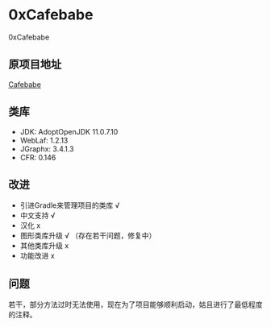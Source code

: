 # 0xCafebabe
0xCafebabe
## 原项目地址
[Cafebabe](https://github.com/GraxCode/Cafebabe)

## 类库
+ JDK: AdoptOpenJDK 11.0.7.10
+ WebLaf: 1.2.13
+ JGraphx: 3.4.1.3
+ CFR: 0.146

## 改进
+ 引进Gradle来管理项目的类库 √
+ 中文支持 √
+ 汉化 x  
+ 图形类库升级 √ （存在若干问题，修复中）
+ 其他类库升级 x
+ 功能改进 x

## 问题
若干，部分方法过时无法使用，现在为了项目能够顺利启动，姑且进行了最低程度的注释。